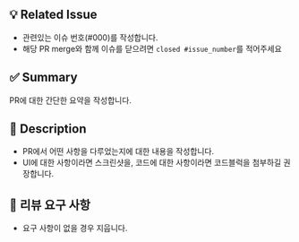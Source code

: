## 💡 Related Issue

- 관련있는 이슈 번호(#000)를 작성합니다.
- 해당 PR merge와 함께 이슈를 닫으려면 `closed #issue_number`를 적어주세요

## ✅ Summary

PR에 대한 간단한 요약을 작성합니다.

## 📝 Description

- PR에서 어떤 사항을 다루었는지에 대한 내용을 작성합니다.
- UI에 대한 사항이라면 스크린샷을, 코드에 대한 사항이라면 코드블럭을 첨부하길 권장합니다.

## 💬 리뷰 요구 사항

- 요구 사항이 없을 경우 지웁니다.
